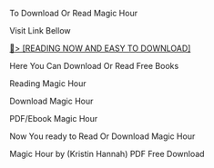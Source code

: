 To Download Or Read Magic Hour

Visit Link Bellow

<a href="https://uk.ebookarea.xyz/?book=0345522184">📖&gt; [READING NOW AND EASY TO DOWNLOAD]</a>

Here You Can Download Or Read Free Books

Reading Magic Hour

Download Magic Hour

PDF/Ebook Magic Hour

Now You ready to Read Or Download Magic Hour

Magic Hour by (Kristin Hannah) PDF Free Download
